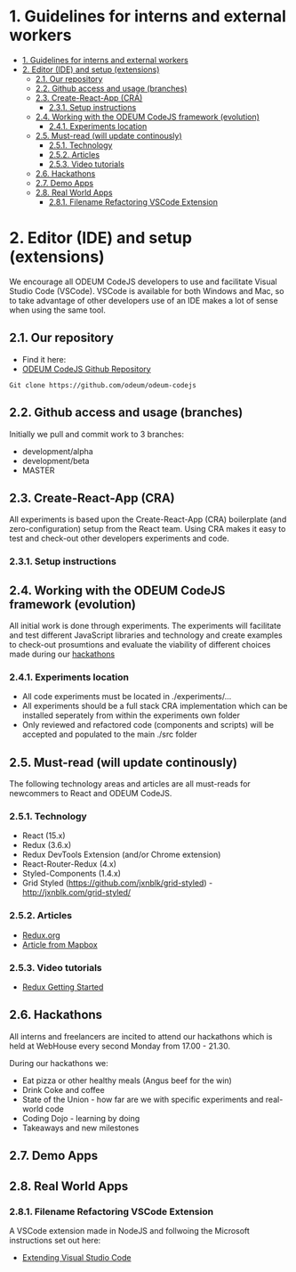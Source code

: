 # 1. Guidelines for interns and external workers

<!-- TOC -->

- [1. Guidelines for interns and external workers](#1-guidelines-for-interns-and-external-workers)
- [2. Editor (IDE) and setup (extensions)](#2-editor-ide-and-setup-extensions)
    - [2.1. Our repository](#21-our-repository)
    - [2.2. Github access and usage (branches)](#22-github-access-and-usage-branches)
    - [2.3. Create-React-App (CRA)](#23-create-react-app-cra)
        - [2.3.1. Setup instructions](#231-setup-instructions)
    - [2.4. Working with the ODEUM CodeJS framework (evolution)](#24-working-with-the-odeum-codejs-framework-evolution)
        - [2.4.1. Experiments location](#241-experiments-location)
    - [2.5. Must-read (will update continously)](#25-must-read-will-update-continously)
        - [2.5.1. Technology](#251-technology)
        - [2.5.2. Articles](#252-articles)
        - [2.5.3. Video tutorials](#253-video-tutorials)
    - [2.6. Hackathons](#26-hackathons)
    - [2.7. Demo Apps](#27-demo-apps)
    - [2.8. Real World Apps](#28-real-world-apps)
        - [2.8.1. Filename Refactoring VSCode Extension](#281-filename-refactoring-vscode-extension)

<!-- /TOC -->

# 2. Editor (IDE) and setup (extensions)
We encourage all ODEUM CodeJS developers to use and facilitate Visual Studio Code (VSCode). VSCode is available for both Windows and Mac, so to take advantage of other developers use of an IDE makes a lot of sense when using the same tool.


## 2.1. Our repository
- Find it here: 
- [ODEUM CodeJS Github Repository](https://github.com/odeum/odeum-codejs)

```
Git clone https://github.com/odeum/odeum-codejs
```

## 2.2. Github access and usage (branches)

Initially we pull and commit work to 3 branches:

- development/alpha
- development/beta
- MASTER

## 2.3. Create-React-App (CRA)
All experiments is based upon the Create-React-App (CRA) boilerplate (and zero-configuration) setup from the React team. Using CRA makes it easy to test and check-out other developers experiments and code.

### 2.3.1. Setup instructions

## 2.4. Working with the ODEUM CodeJS framework (evolution)
All initial work is done through experiments. The experiments will facilitate and test different JavaScript libraries and technology and create examples to check-out prosumtions and evaluate the viability of different choices made during our [hackathons](#26-hackathons)

### 2.4.1. Experiments location

- All code experiments must be located in ./experiments/... 
- All experiments should be a full stack CRA implementation which can be installed seperately from within the experiments own folder
- Only reviewed and refactored code (components and scripts) will be accepted and populated to the main ./src folder

## 2.5. Must-read (will update continously)
The following technology areas and articles are all must-reads for newcommers to React and ODEUM CodeJS. 

### 2.5.1. Technology
- React (15.x)
- Redux (3.6.x)
- Redux DevTools Extension (and/or Chrome extension)
- React-Router-Redux (4.x)
- Styled-Components (1.4.x)
- Grid Styled (https://github.com/jxnblk/grid-styled) - http://jxnblk.com/grid-styled/ 

### 2.5.2. Articles
- [Redux.org](http://redux.js.org)
- [Article from Mapbox](https://www.mapbox.com/blog/redux-for-state-management-in-large-web-apps/)

### 2.5.3. Video tutorials
- [Redux Getting Started](https://egghead.io/courses/getting-started-with-redux)

## 2.6. Hackathons
All interns and freelancers are incited to attend our hackathons which is held at WebHouse every second Monday from 17.00 - 21.30. 

During our hackathons we:
- Eat pizza or other healthy meals (Angus beef for the win)
- Drink Coke and coffee
- State of the Union - how far are we with specific experiments and real-world code
- Coding Dojo - learning by doing
- Takeaways and new milestones

## 2.7. Demo Apps 

## 2.8. Real World Apps

### 2.8.1. Filename Refactoring VSCode Extension
A VSCode extension made in NodeJS and follwoing the Microsoft instructions set out here:

- [Extending Visual Studio Code](https://code.visualstudio.com/docs/extensions/overview)





